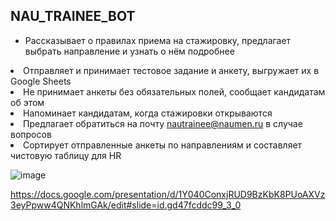 ## NAU_TRAINEE_BOT
- Рассказывает о правилах приема на стажировку, предлагает выбрать направление и узнать о нём подробнее</ul>
- Отправляет и принимает тестовое задание и анкету, выгружает их в Google Sheets
- Не принимает анкеты без обязательных полей, сообщает кандидатам об этом
- Напоминает кандидатам, когда стажировки открываются
- Предлагает обратиться на почту nautrainee@naumen.ru в случае вопросов
- Сортирует отправленные анкеты по направлениям и составляет чистовую таблицу для HR

![image](https://user-images.githubusercontent.com/43697696/115986557-62cbfa80-a5b9-11eb-9ec1-6835be1b857b.png)

https://docs.google.com/presentation/d/1Y040ConxjRUD9BzKbK8PUoAXVz3eyPpww4QNKhlmGAk/edit#slide=id.gd47fcddc99_3_0
